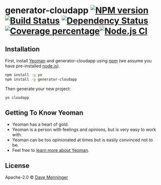 # generator-cloudapp [![NPM version][npm-image]][npm-url] [![Build Status][travis-image]][travis-url] [![Dependency Status][daviddm-image]][daviddm-url] [![Coverage percentage][coveralls-image]][coveralls-url][![Node.js CI](https://github.com/davemenninger/generator-cloudapp/actions/workflows/node.js.yml/badge.svg)](https://github.com/davemenninger/generator-cloudapp/actions/workflows/node.js.yml)
> 

## Installation

First, install [Yeoman](http://yeoman.io) and generator-cloudapp using [npm](https://www.npmjs.com/) (we assume you have pre-installed [node.js](https://nodejs.org/)).

```bash
npm install -g yo
npm install -g generator-cloudapp
```

Then generate your new project:

```bash
yo cloudapp
```

## Getting To Know Yeoman

 * Yeoman has a heart of gold.
 * Yeoman is a person with feelings and opinions, but is very easy to work with.
 * Yeoman can be too opinionated at times but is easily convinced not to be.
 * Feel free to [learn more about Yeoman](http://yeoman.io/).

## License

Apache-2.0 © [Dave Menninger]()


[npm-image]: https://badge.fury.io/js/generator-cloudapp.svg
[npm-url]: https://npmjs.org/package/generator-cloudapp
[travis-image]: https://travis-ci.com/davemenninger/generator-cloudapp.svg?branch=master
[travis-url]: https://travis-ci.com/davemenninger/generator-cloudapp
[daviddm-image]: https://david-dm.org/davemenninger/generator-cloudapp.svg?theme=shields.io
[daviddm-url]: https://david-dm.org/davemenninger/generator-cloudapp
[coveralls-image]: https://coveralls.io/repos/davemenninger/generator-cloudapp/badge.svg
[coveralls-url]: https://coveralls.io/r/davemenninger/generator-cloudapp
